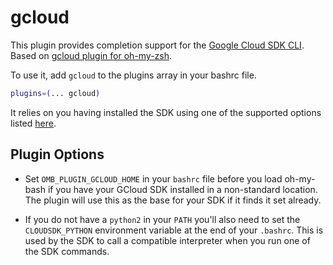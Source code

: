 # gcloud

This plugin provides completion support for the
[Google Cloud SDK CLI](https://cloud.google.com/sdk/gcloud/). Based on
[gcloud plugin for oh-my-zsh](HTTPS://GitHub.Com/ohmyzsh/ohmyzsh/tree/master/plugins/gcloud).

To use it, add `gcloud` to the plugins array in your bashrc file.

```bash
plugins=(... gcloud)
```

It relies on you having installed the SDK using one of the supported options
listed [here](https://cloud.google.com/sdk/install).

## Plugin Options

-   Set `OMB_PLUGIN_GCLOUD_HOME` in your `bashrc` file before you load
    oh-my-bash if you have your GCloud SDK installed in a non-standard location.
    The plugin will use this as the base for your SDK if it finds it set
    already.

-   If you do not have a `python2` in your `PATH` you'll also need to set the
    `CLOUDSDK_PYTHON` environment variable at the end of your `.bashrc`. This is
    used by the SDK to call a compatible interpreter when you run one of the SDK
    commands.

